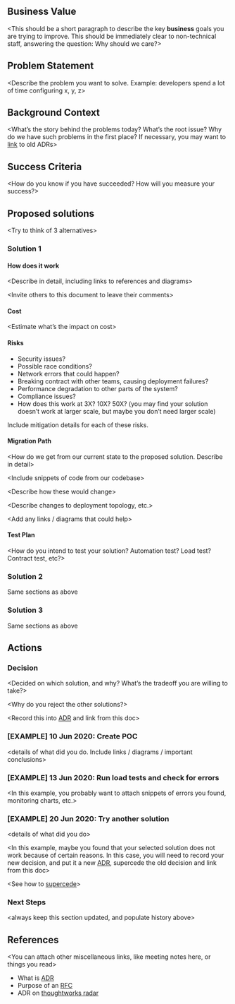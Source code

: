 ## Business Value

&lt;This should be a short paragraph to describe the key **business** goals you are trying to improve. This should be immediately clear to non-technical staff, answering the question: Why should we care?>

## Problem Statement

&lt;Describe the problem you want to solve. Example: developers spend a lot of time configuring x, y, z>

## Background Context

&lt;What’s the story behind the problems today? What’s the root issue? Why do we have such problems in the first place? If necessary, you may want to [link](https://github.com/npryce/adr-tools) to old ADRs>

## Success Criteria

&lt;How do you know if you have succeeded? How will you measure your success?>

## Proposed solutions

&lt;Try to think of 3 alternatives>

### Solution 1

#### How does it work

&lt;Describe in detail, including links to references and diagrams>

&lt;Invite others to this document to leave their comments>

#### Cost

&lt;Estimate what’s the impact on cost>

#### Risks

- Security issues?
- Possible race conditions?
- Network errors that could happen?
- Breaking contract with other teams, causing deployment failures?
- Performance degradation to other parts of the system?
- Compliance issues?
- How does this work at 3X? 10X? 50X? (you may find your solution doesn’t work at larger scale, but maybe you don’t need larger scale)

Include mitigation details for each of these risks.

#### Migration Path

&lt;How do we get from our current state to the proposed solution. Describe in detail>

&lt;Include snippets of code from our codebase>

&lt;Describe how these would change>

&lt;Describe changes to deployment topology, etc.>

&lt;Add any links / diagrams that could help>

#### Test Plan

&lt;How do you intend to test your solution? Automation test? Load test? Contract test, etc?>

### Solution 2

Same sections as above

### Solution 3

Same sections as above

## Actions

### Decision

&lt;Decided on which solution, and why? What’s the tradeoff you are willing to take?>

&lt;Why do you reject the other solutions?>

&lt;Record this into [ADR](https://github.com/npryce/adr-tools) and link from this doc>

### [EXAMPLE] 10 Jun 2020: Create POC

&lt;details of what did you do. Include links / diagrams / important conclusions>

### [EXAMPLE] 13 Jun 2020: Run load tests and check for errors

&lt;In this example, you probably want to attach snippets of errors you found, monitoring charts, etc.>

### [EXAMPLE] 20 Jun 2020: Try another solution

&lt;details of what did you do>

&lt;In this example, maybe you found that your selected solution does not work because of certain reasons. In this case, you will need to record your new decision, and put it a new [ADR](https://github.com/npryce/adr-tools), supercede the old decision and link from this doc>

&lt;See how to [supercede](https://github.com/npryce/adr-tools)>

### Next Steps

&lt;always keep this section updated, and populate history above>

## References

&lt;You can attach other miscellaneous links, like meeting notes here, or things you read>

- What is [ADR](http://thinkrelevance.com/blog/2011/11/15/documenting-architecture-decisions)
- Purpose of an [RFC](https://philcalcado.com/2018/11/19/a_structured_rfc_process.html)
- ADR on [thoughtworks radar](https://www.thoughtworks.com/radar/techniques/lightweight-architecture-decision-records)
